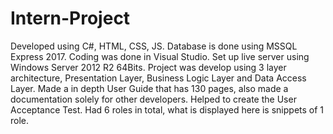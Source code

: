 # Intern-Project


Developed using C#, HTML, CSS, JS. Database is done using MSSQL Express 2017. Coding was done in Visual Studio. Set up live server using Windows Server 2012 R2 64Bits. Project was develop using 3 layer architecture, Presentation Layer, Business Logic Layer and  Data Access Layer. Made a in depth User Guide that has 130 pages, also made a documentation solely for other developers. Helped to create the User Acceptance Test. Had 6 roles in total, what is displayed here is snippets of 1 role.

